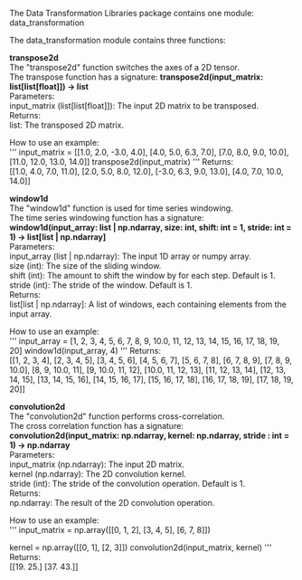 The Data Transformation Libraries package contains one module:<br>
data_transformation<br>


The data_transformation module contains three functions:<br>

**transpose2d**<br>
The "transpose2d" function switches the axes of a 2D tensor.<br>
The transpose function has a signature: **transpose2d(input_matrix: list[list[float]]) -> list**<br>
Parameters:<br>
    input_matrix (list[list[float]]): The input 2D matrix to be transposed.<br>
Returns:<br>
    list: The transposed 2D matrix.<br>

How to use an example:<br>
'''
input_matrix = [[1.0, 2.0, -3.0, 4.0], [4.0, 5.0, 6.3, 7.0], [7.0, 8.0, 9.0, 10.0], [11.0, 12.0, 13.0, 14.0]]
transpose2d(input_matrix)
'''
Returns:<br>
[[1.0, 4.0, 7.0, 11.0], [2.0, 5.0, 8.0, 12.0], [-3.0, 6.3, 9.0, 13.0], [4.0, 7.0, 10.0, 14.0]]<br>

**window1d**<br>
The "window1d" function is used for time series windowing.<br>
The time series windowing function has a signature: **window1d(input_array: list | np.ndarray, size: int, shift: int = 1, stride: int = 1) -> list[list | np.ndarray]**<br>
Parameters:<br>
    input_array (list | np.ndarray): The input 1D array or numpy array.<br>
    size (int): The size of the sliding window.<br>
    shift (int): The amount to shift the window by for each step. Default is 1.<br>
    stride (int): The stride of the window. Default is 1.<br>
Returns:<br>
    list[list | np.ndarray]: A list of windows, each containing elements from the input array.<br>

How to use an example:<br>
'''
input_array = [1, 2, 3, 4, 5, 6, 7, 8, 9, 10.0, 11, 12, 13, 14, 15, 16, 17, 18, 19, 20]
window1d(input_array, 4)
'''
Returns:<br>
[[1, 2, 3, 4], [2, 3, 4, 5], [3, 4, 5, 6], [4, 5, 6, 7], [5, 6, 7, 8], [6, 7, 8, 9], [7, 8, 9, 10.0], [8, 9, 10.0, 11], [9, 10.0, 11, 12], [10.0, 11, 12, 13], [11, 12, 13, 14], [12, 13, 14, 15], [13, 14, 15, 16], [14, 15, 16, 17], [15, 16, 17, 18], [16, 17, 18, 19], [17, 18, 19, 20]]<br>

**convolution2d**<br>
The "convolution2d" function performs cross-correlation.<br>
The cross correlation function has a signature: **convolution2d(input_matrix: np.ndarray, kernel: np.ndarray, stride : int = 1) -> np.ndarray**<br>
Parameters:<br>
    input_matrix (np.ndarray): The input 2D matrix.<br>
    kernel (np.ndarray): The 2D convolution kernel.<br>
    stride (int): The stride of the convolution operation. Default is 1.<br>
Returns:<br>
    np.ndarray: The result of the 2D convolution operation.<br>

How to use an example:<br>
'''
input_matrix = np.array([[0, 1, 2],
                    [3, 4, 5],
                    [6, 7, 8]])

kernel = np.array([[0, 1],
                    [2, 3]])
convolution2d(input_matrix, kernel)
'''
Returns:<br>
[[19. 25.]
 [37. 43.]]